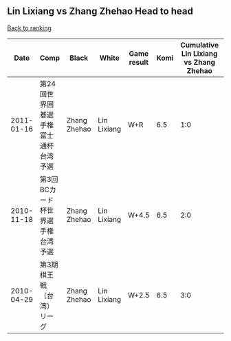 ## Lin Lixiang vs Zhang Zhehao Head to head

[Back to ranking](../../index.md)




| **Date** | **Comp** | **Black** | **White** | **Game result** | **Komi** | **Cumulative Lin Lixiang vs Zhang Zhehao** | **Lin Lixiang streak** | **Zhang Zhehao streak** | 
| --- | --- | --- | --- | --- | --- | --- | --- | --- |
| 2011-01-16 | 第24回世界囲碁選手権富士通杯台湾予選 | Zhang Zhehao | Lin Lixiang | W+R | 6.5 | 1:0 | 1 | 0 | 
| 2010-11-18 | 第3回BCカード杯世界選手権台湾予選 | Zhang Zhehao | Lin Lixiang | W+4.5 | 6.5 | 2:0 | 2 | 0 | 
| 2010-04-29 | 第3期棋王戦（台湾）リーグ | Zhang Zhehao | Lin Lixiang | W+2.5 | 6.5 | 3:0 | 3 | 0 |




